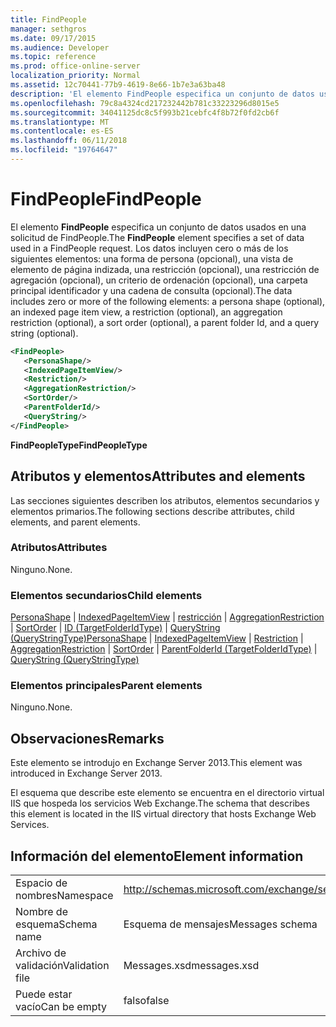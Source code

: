 ```yaml
---
title: FindPeople
manager: sethgros
ms.date: 09/17/2015
ms.audience: Developer
ms.topic: reference
ms.prod: office-online-server
localization_priority: Normal
ms.assetid: 12c70441-77b9-4619-8e66-1b7e3a63ba48
description: 'El elemento FindPeople especifica un conjunto de datos usados en una solicitud de FindPeople. Los datos incluyen cero o más de los siguientes elementos: una forma de persona (opcional), una vista de elemento de página indizada, una restricción (opcional), una restricción de agregación (opcional), un criterio de ordenación (opcional), una carpeta principal identificador y una cadena de consulta (opcional).'
ms.openlocfilehash: 79c8a4324cd217232442b781c33223296d8015e5
ms.sourcegitcommit: 34041125dc8c5f993b21cebfc4f8b72f0fd2cb6f
ms.translationtype: MT
ms.contentlocale: es-ES
ms.lasthandoff: 06/11/2018
ms.locfileid: "19764647"
---
```

# <a name="findpeople"></a><span data-ttu-id="6572f-104">FindPeople</span><span class="sxs-lookup"><span data-stu-id="6572f-104">FindPeople</span></span>

<span data-ttu-id="6572f-105">El elemento **FindPeople** especifica un conjunto de datos usados en una solicitud de FindPeople.</span><span class="sxs-lookup"><span data-stu-id="6572f-105">The **FindPeople** element specifies a set of data used in a FindPeople request.</span></span> <span data-ttu-id="6572f-106">Los datos incluyen cero o más de los siguientes elementos: una forma de persona (opcional), una vista de elemento de página indizada, una restricción (opcional), una restricción de agregación (opcional), un criterio de ordenación (opcional), una carpeta principal identificador y una cadena de consulta (opcional).</span><span class="sxs-lookup"><span data-stu-id="6572f-106">The data includes zero or more of the following elements: a persona shape (optional), an indexed page item view, a restriction (optional), an aggregation restriction (optional), a sort order (optional), a parent folder Id, and a query string (optional).</span></span> 
  
```XML
<FindPeople>
   <PersonaShape/>
   <IndexedPageItemView/>
   <Restriction/>
   <AggregationRestriction/>
   <SortOrder/>
   <ParentFolderId/>
   <QueryString/>
</FindPeople>
```

 <span data-ttu-id="6572f-107">**FindPeopleType**</span><span class="sxs-lookup"><span data-stu-id="6572f-107">**FindPeopleType**</span></span>
## <a name="attributes-and-elements"></a><span data-ttu-id="6572f-108">Atributos y elementos</span><span class="sxs-lookup"><span data-stu-id="6572f-108">Attributes and elements</span></span>

<span data-ttu-id="6572f-109">Las secciones siguientes describen los atributos, elementos secundarios y elementos primarios.</span><span class="sxs-lookup"><span data-stu-id="6572f-109">The following sections describe attributes, child elements, and parent elements.</span></span>
  
### <a name="attributes"></a><span data-ttu-id="6572f-110">Atributos</span><span class="sxs-lookup"><span data-stu-id="6572f-110">Attributes</span></span>

<span data-ttu-id="6572f-111">Ninguno.</span><span class="sxs-lookup"><span data-stu-id="6572f-111">None.</span></span>
  
### <a name="child-elements"></a><span data-ttu-id="6572f-112">Elementos secundarios</span><span class="sxs-lookup"><span data-stu-id="6572f-112">Child elements</span></span>

<span data-ttu-id="6572f-113">[PersonaShape](personashape.md) | [IndexedPageItemView](indexedpageitemview.md) | [restricción](restriction.md) | [AggregationRestriction](aggregationrestriction.md) | [SortOrder](sortorder.md) | [ID (TargetFolderIdType)](parentfolderid-targetfolderidtype.md)  |  [ QueryString (QueryStringType)](querystring-querystringtype.md)</span><span class="sxs-lookup"><span data-stu-id="6572f-113">[PersonaShape](personashape.md) | [IndexedPageItemView](indexedpageitemview.md) | [Restriction](restriction.md) | [AggregationRestriction](aggregationrestriction.md) | [SortOrder](sortorder.md) | [ParentFolderId (TargetFolderIdType)](parentfolderid-targetfolderidtype.md) | [QueryString (QueryStringType)](querystring-querystringtype.md)</span></span>
  
### <a name="parent-elements"></a><span data-ttu-id="6572f-114">Elementos principales</span><span class="sxs-lookup"><span data-stu-id="6572f-114">Parent elements</span></span>

<span data-ttu-id="6572f-115">Ninguno.</span><span class="sxs-lookup"><span data-stu-id="6572f-115">None.</span></span>
  
## <a name="remarks"></a><span data-ttu-id="6572f-116">Observaciones</span><span class="sxs-lookup"><span data-stu-id="6572f-116">Remarks</span></span>

<span data-ttu-id="6572f-117">Este elemento se introdujo en Exchange Server 2013.</span><span class="sxs-lookup"><span data-stu-id="6572f-117">This element was introduced in Exchange Server 2013.</span></span>
  
<span data-ttu-id="6572f-118">El esquema que describe este elemento se encuentra en el directorio virtual IIS que hospeda los servicios Web Exchange.</span><span class="sxs-lookup"><span data-stu-id="6572f-118">The schema that describes this element is located in the IIS virtual directory that hosts Exchange Web Services.</span></span>
  
## <a name="element-information"></a><span data-ttu-id="6572f-119">Información del elemento</span><span class="sxs-lookup"><span data-stu-id="6572f-119">Element information</span></span>

|||
|:-----|:-----|
|<span data-ttu-id="6572f-120">Espacio de nombres</span><span class="sxs-lookup"><span data-stu-id="6572f-120">Namespace</span></span>  <br/> |http://schemas.microsoft.com/exchange/services/2006/messages  <br/> |
|<span data-ttu-id="6572f-121">Nombre de esquema</span><span class="sxs-lookup"><span data-stu-id="6572f-121">Schema name</span></span>  <br/> |<span data-ttu-id="6572f-122">Esquema de mensajes</span><span class="sxs-lookup"><span data-stu-id="6572f-122">Messages schema</span></span>  <br/> |
|<span data-ttu-id="6572f-123">Archivo de validación</span><span class="sxs-lookup"><span data-stu-id="6572f-123">Validation file</span></span>  <br/> |<span data-ttu-id="6572f-124">Messages.xsd</span><span class="sxs-lookup"><span data-stu-id="6572f-124">messages.xsd</span></span>  <br/> |
|<span data-ttu-id="6572f-125">Puede estar vacío</span><span class="sxs-lookup"><span data-stu-id="6572f-125">Can be empty</span></span>  <br/> |<span data-ttu-id="6572f-126">falso</span><span class="sxs-lookup"><span data-stu-id="6572f-126">false</span></span>  <br/> |
   

